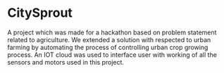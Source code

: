# CitySprout
A project which was made for a hackathon based on problem statement related to agriculture. We extended a solution with respected to urban farming by automating the process of controlling urban crop growing process. An IOT cloud was used to interface user with working of all the sensors and motors used in this project.
